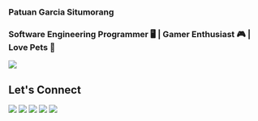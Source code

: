 ### Patuan Garcia Situmorang
### Software Engineering Programmer 🖥 | Gamer Enthusiast 🎮 | Love Pets 🐶

<p align="left">
  <img src="https://media.discordapp.net/attachments/977606152269467659/1102458935300075541/fotopribadi.jpeg?width=358&height=637">
</p>


## Let's Connect

<a href="mailto:patuangarcia@gmail.com?subject='Found you on GitHub'" alt='gmail'><img src="https://img.shields.io/badge/Gmail-D14836?style=for-the-badge&logo=gmail&logoColor=white"></a>
<a alt='instagram' href="https://www.instagram.com/patuangs/"><img src="https://img.shields.io/badge/One_Small_Family-%23E4405F.svg?style=for-the-badge&logo=Instagram&logoColor=white"></a>
<a alt='tiktok' href="https://www.tiktok.com/@wasteofadrumbum?"><img src="https://img.shields.io/badge/WasteOfADrumBum-%23000000.svg?style=for-the-badge&logo=TikTok&logoColor=white"></a>
<a alt='steam' href="https://steamcommunity.com/id/wasteofadrumbum/"><img src="https://img.shields.io/badge/steam-%23000000.svg?style=for-the-badge&logo=steam&logoColor=white"></a>
<a alt='spotify' href="https://open.spotify.com/user/1224180199"><img src="https://img.shields.io/badge/Spotify-1ED760?style=for-the-badge&logo=spotify&logoColor=white"></a>
<!--
**Patuan-28/Patuan-28** is a ✨ _special_ ✨ repository because its `README.md` (this file) appears on your GitHub profile.

Here are some ideas to get you started:

- 🔭 I’m currently working on ...
- 🌱 I’m currently learning ...
- 👯 I’m looking to collaborate on ...
- 🤔 I’m looking for help with ...
- 💬 Ask me about ...
- 📫 How to reach me: ...
- 😄 Pronouns: ...
- ⚡ Fun fact: ...
-->
